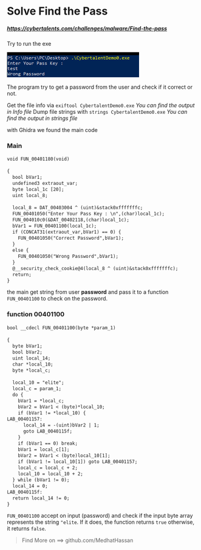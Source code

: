 # Solve Find the Pass
##### https://cybertalents.com/challenges/malware/Find-the-pass
Try to run the exe 
<br>

![Run](image.png)

The program try to get a password from the user and check if it correct or not.  

Get the file info via `exiftool CybertalentDemo0.exe`
*You can find the output in Info file* 
Dump file strings with `strings CybertalentDemo0.exe`
*You can find the output in strings file*

with Ghidra we found the main code
### Main
```
void FUN_00401180(void)

{
  bool bVar1;
  undefined3 extraout_var;
  byte local_1c [20];
  uint local_8;
  
  local_8 = DAT_00403004 ^ (uint)&stack0xfffffffc;
  FUN_00401050("Enter Your Pass Key : \n",(char)local_1c);
  FUN_004010c0(&DAT_00402118,(char)local_1c);
  bVar1 = FUN_00401100(local_1c);
  if (CONCAT31(extraout_var,bVar1) == 0) {
    FUN_00401050("Correct Password",bVar1);
  }
  else {
    FUN_00401050("Wrong Password",bVar1);
  }
  @__security_check_cookie@4(local_8 ^ (uint)&stack0xfffffffc);
  return;
}
```

the main get string from user **password** and pass it to a function `FUN_00401100` to check on the password.

### function 00401100
```
bool __cdecl FUN_00401100(byte *param_1)

{
  byte bVar1;
  bool bVar2;
  uint local_14;
  char *local_10;
  byte *local_c;
  
  local_10 = "elite";
  local_c = param_1;
  do {
    bVar1 = *local_c;
    bVar2 = bVar1 < (byte)*local_10;
    if (bVar1 != *local_10) {
LAB_00401157:
      local_14 = -(uint)bVar2 | 1;
      goto LAB_0040115f;
    }
    if (bVar1 == 0) break;
    bVar1 = local_c[1];
    bVar2 = bVar1 < (byte)local_10[1];
    if (bVar1 != local_10[1]) goto LAB_00401157;
    local_c = local_c + 2;
    local_10 = local_10 + 2;
  } while (bVar1 != 0);
  local_14 = 0;
LAB_0040115f:
  return local_14 != 0;
}
```

`FUN_00401100` accept on input (password) and check if the input byte array represents the string `"elite`. If it does, the function returns `true` otherwise, it returns `false`.


>Find More on ==> github.com/MedhatHassan
